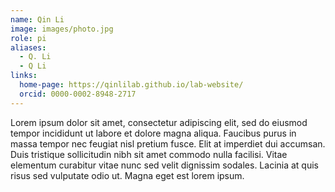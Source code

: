```yaml
---
name: Qin Li
image: images/photo.jpg
role: pi
aliases:
  - Q. Li
  - Q Li
links:
  home-page: https://qinlilab.github.io/lab-website/
  orcid: 0000-0002-8948-2717
---
```


Lorem ipsum dolor sit amet, consectetur adipiscing elit, sed do eiusmod tempor incididunt ut labore et dolore magna aliqua.
Faucibus purus in massa tempor nec feugiat nisl pretium fusce.
Elit at imperdiet dui accumsan.
Duis tristique sollicitudin nibh sit amet commodo nulla facilisi.
Vitae elementum curabitur vitae nunc sed velit dignissim sodales.
Lacinia at quis risus sed vulputate odio ut.
Magna eget est lorem ipsum.
